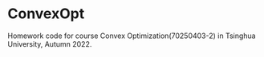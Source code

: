 # ConvexOpt
Homework code for course Convex Optimization(70250403-2) in Tsinghua University, Autumn 2022.
